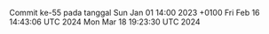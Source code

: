 Commit ke-55 pada tanggal Sun Jan 01 14:00 2023 +0100
Fri Feb 16 14:43:06 UTC 2024
Mon Mar 18 19:23:30 UTC 2024
